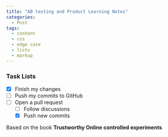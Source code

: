 ```yaml
---
title: "AB testing and Product Learning Notes"
categories:
  - Post
tags:
  - content
  - css
  - edge case
  - lists
  - markup
---
```






### Task Lists

- [x] Finish my changes
- [ ] Push my commits to GitHub
- [ ] Open a pull request
  - [ ] Follow discussions
  - [x] Push new commits

 Based on the book **Trustworthy Online controlled experiments**
